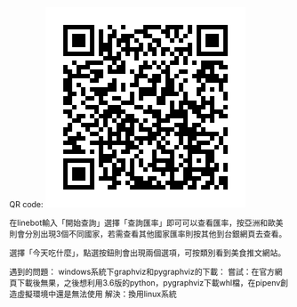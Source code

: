 QR code:
![Alt text](https://github.com/Judyzhuu/Judy-TOC-Project-2021/blob/master/img/958xdllz.png)



在linebot輸入「開始查詢」選擇「查詢匯率」即可可以查看匯率，按亞洲和歐美則會分別出現3個不同國家，若需查看其他國家匯率則按其他到台銀網頁去查看。

選擇「今天吃什麼」，點選按鈕則會出現兩個選項，可按類別看到美食推文網站。

遇到的問題：
windows系統下graphviz和pygraphviz的下載：
嘗試：在官方網頁下載後無果，之後想利用3.6版的python，pygraphviz下載whl檔，在pipenv創造虛擬環境中還是無法使用
解決：換用linux系統
